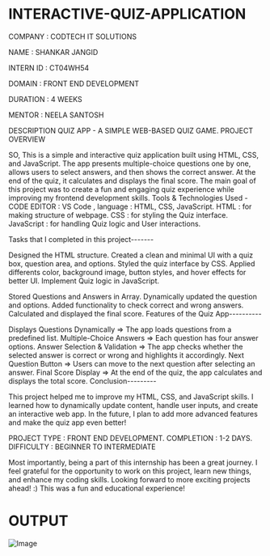  # INTERACTIVE-QUIZ-APPLICATION

COMPANY : CODTECH IT SOLUTIONS

NAME : SHANKAR JANGID

INTERN ID : CT04WH54

DOMAIN : FRONT END DEVELOPMENT

DURATION : 4 WEEKS

MENTOR : NEELA SANTOSH

DESCRIPTION
QUIZ APP - A SIMPLE WEB-BASED QUIZ GAME.
PROJECT OVERVIEW

SO, This is a simple and interactive quiz application built using HTML, CSS, and JavaScript. The app presents multiple-choice questions one by one, allows users to select answers, and then shows the correct answer. At the end of the quiz, it calculates and displays the final score. The main goal of this project was to create a fun and engaging quiz experience while improving my frontend development skills. Tools & Technologies Used - CODE EDITOR : VS Code , language : HTML, CSS, JavaScript. HTML : for making structure of webpage. CSS : for styling the Quiz interface. JavaScript : for handling Quiz logic and User interactions.

Tasks that I completed in this project-------

Designed the HTML structure. Created a clean and minimal UI with a quiz box, question area, and options. Styled the quiz interface by CSS. Applied differents color, background image, button styles, and hover effects for better UI. Implement Quiz logic in JavaScript.

Stored Questions and Answers in Array.
Dynamically updated the question and options.
Added functionality to check correct and wrong answers.
Calculated and displayed the final score.
Features of the Quiz App----------

Displays Questions Dynamically => The app loads questions from a predefined list.
Multiple-Choice Answers => Each question has four answer options.
Answer Selection & Validation => The app checks whether the selected answer is correct or wrong and highlights it accordingly.
Next Question Button => Users can move to the next question after selecting an answer.
Final Score Display => At the end of the quiz, the app calculates and displays the total score.
Conclusion---------

This project helped me to improve my HTML, CSS, and JavaScript skills. I learned how to dynamically update content, handle user inputs, and create an interactive web app. In the future, I plan to add more advanced features and make the quiz app even better!

PROJECT TYPE : FRONT END DEVELOPMENT. COMPLETION : 1-2 DAYS. DIFFICULTY : BEGINNER TO INTERMEDIATE

Most importantly, being a part of this internship has been a great journey. I feel grateful for the opportunity to work on this project, learn new things, and enhance my coding skills. Looking forward to more exciting projects ahead! :) This was a fun and educational experience!



# OUTPUT 

![Image](https://github.com/user-attachments/assets/3dabfaa7-73d4-4659-847c-d270b4ede1a5)

